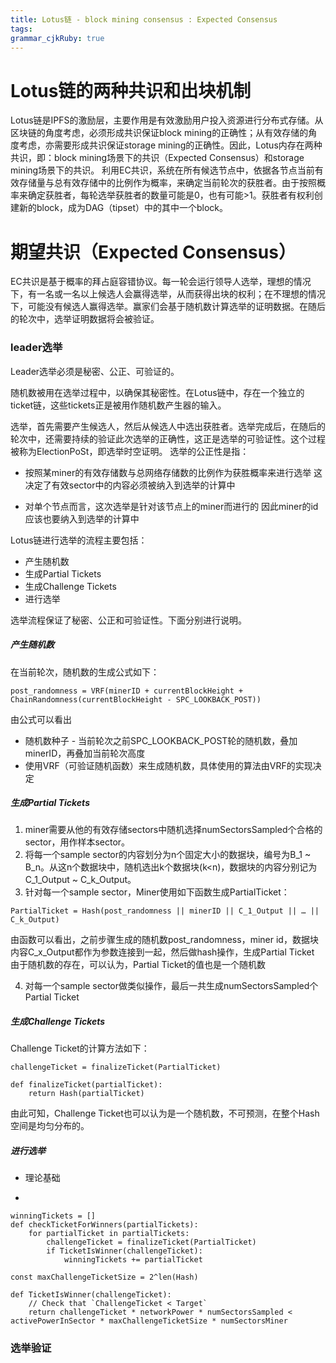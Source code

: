 ```yaml
---
title: Lotus链 - block mining consensus : Expected Consensus
tags: 
grammar_cjkRuby: true
---
```


# Lotus链的两种共识和出块机制
Lotus链是IPFS的激励层，主要作用是有效激励用户投入资源进行分布式存储。从区块链的角度考虑，必须形成共识保证block mining的正确性；从有效存储的角度考虑，亦需要形成共识保证storage mining的正确性。因此，Lotus内存在两种共识，即：block mining场景下的共识（Expected Consensus）和storage mining场景下的共识。
利用EC共识，系统在所有候选节点中，依据各节点当前有效存储量与总有效存储中的比例作为概率，来确定当前轮次的获胜者。由于按照概率来确定获胜者，每轮选举获胜者的数量可能是0，也有可能>1。获胜者有权利创建新的block，成为DAG（tipset）中的其中一个block。

# 期望共识（Expected Consensus）
EC共识是基于概率的拜占庭容错协议。每一轮会运行领导人选举，理想的情况下，有一名或一名以上候选人会赢得选举，从而获得出块的权利；在不理想的情况下，可能没有候选人赢得选举。赢家们会基于随机数计算选举的证明数据。在随后的轮次中，选举证明数据将会被验证。

### leader选举
Leader选举必须是秘密、公正、可验证的。

随机数被用在选举过程中，以确保其秘密性。在Lotus链中，存在一个独立的ticket链，这些tickets正是被用作随机数产生器的输入。

选举，首先需要产生候选人，然后从候选人中选出获胜者。选举完成后，在随后的轮次中，还需要持续的验证此次选举的正确性，这正是选举的可验证性。这个过程被称为ElectionPoSt，即选举时空证明。
选举的公正性是指：
- 按照某miner的有效存储数与总网络存储数的比例作为获胜概率来进行选举
  这决定了有效sector中的内容必须被纳入到选举的计算中

- 对单个节点而言，这次选举是针对该节点上的miner而进行的
  因此miner的id应该也要纳入到选举的计算中 

Lotus链进行选举的流程主要包括：
- 产生随机数
- 生成Partial Tickets
- 生成Challenge Tickets
- 进行选举

选举流程保证了秘密、公正和可验证性。下面分别进行说明。

##### 产生随机数
在当前轮次，随机数的生成公式如下：
```
post_randomness = VRF(minerID + currentBlockHeight + ChainRandomness(currentBlockHeight - SPC_LOOKBACK_POST))
```
由公式可以看出
- 随机数种子 - 当前轮次之前SPC_LOOKBACK_POST轮的随机数，叠加minerID，再叠加当前轮次高度
- 使用VRF（可验证随机函数）来生成随机数，具体使用的算法由VRF的实现决定

##### 生成Partial Tickets
1. miner需要从他的有效存储sectors中随机选择numSectorsSampled个合格的sector，用作样本sector。
2. 将每一个sample sector的内容划分为n个固定大小的数据块，编号为B_1 ~ B_n。从这n个数据块中，随机选出k个数据块(k<n)，数据块的内容分别记为C_1_Output ~ C_k_Output。
3. 针对每一个sample sector，Miner使用如下函数生成PartialTicket：
```
PartialTicket = Hash(post_randomness || minerID || C_1_Output || … || C_k_Output)
```
由函数可以看出，之前步骤生成的随机数post_randomness，miner id，数据块内容C_x_Output都作为参数连接到一起，然后做hash操作，生成Partial Ticket
由于随机数的存在，可以认为，Partial Ticket的值也是一个随机数

4. 对每一个sample sector做类似操作，最后一共生成numSectorsSampled个Partial Ticket

##### 生成Challenge Tickets

Challenge Ticket的计算方法如下：
```
challengeTicket = finalizeTicket(PartialTicket) 

def finalizeTicket(partialTicket):
    return Hash(partialTicket)
```
由此可知，Challenge Ticket也可以认为是一个随机数，不可预测，在整个Hash空间是均匀分布的。

##### 进行选举
- 理论基础


- 
```
winningTickets = []
def checkTicketForWinners(partialTickets):
    for partialTicket in partialTickets:
        challengeTicket = finalizeTicket(PartialTicket) 
        if TicketIsWinner(challengeTicket):
            winningTickets += partialTicket
			
const maxChallengeTicketSize = 2^len(Hash)

def TicketIsWinner(challengeTicket):
    // Check that `ChallengeTicket < Target`
    return challengeTicket * networkPower * numSectorsSampled < activePowerInSector * maxChallengeTicketSize * numSectorsMiner			
```

### 选举验证
